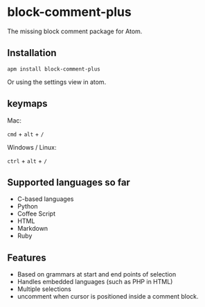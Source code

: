 # block-comment-plus

The missing block comment package for Atom.

## Installation

```
apm install block-comment-plus
```

Or using the settings view in atom.

## keymaps

Mac:

`cmd` + `alt` + `/`

Windows / Linux:

`ctrl` + `alt` + `/`

## Supported languages so far

- C-based languages
- Python
- Coffee Script
- HTML
- Markdown
- Ruby

## Features
- Based on grammars at start and end points of selection
- Handles embedded languages (such as PHP in HTML)
- Multiple selections
- uncomment when cursor is positioned inside a comment block.
